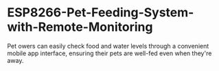 # ESP8266-Pet-Feeding-System-with-Remote-Monitoring
Pet owers can easily check food and water levels through a convenient mobile app interface, ensuring their pets are well-fed even when they're away.
